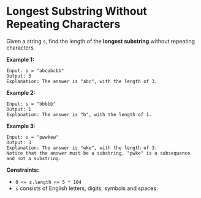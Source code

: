 # Longest Substring Without Repeating Characters

Given a string `s`, find the length of the **longest substring** without repeating characters. 


**Example 1:**
```
Input: s = "abcabcbb"
Output: 3
Explanation: The answer is "abc", with the length of 3.
```
**Example 2:**
```
Input: s = "bbbbb"
Output: 1
Explanation: The answer is "b", with the length of 1.
```
**Example 3:**
```
Input: s = "pwwkew"
Output: 3
Explanation: The answer is "wke", with the length of 3.
Notice that the answer must be a substring, "pwke" is a subsequence and not a substring.
```
 

**Constraints:**

- `0 <= s.length <= 5 * 104`
- `s` consists of English letters, digits, symbols and spaces.

